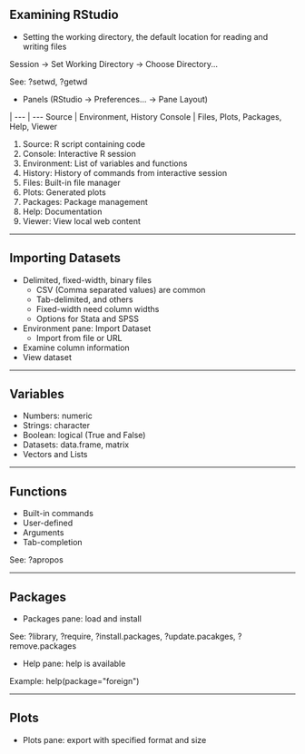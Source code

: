 ## Examining RStudio

* Setting the working directory, the default location for reading and writing files

Session -> Set Working Directory -> Choose Directory...

See: ?setwd, ?getwd

* Panels (RStudio -> Preferences... -> Pane Layout)

 | 
--- | ---
Source | Environment, History
Console | Files, Plots, Packages, Help, Viewer

1. Source: R script containing code
2. Console: Interactive R session
3. Environment: List of variables and functions
4. History: History of commands from interactive session
5. Files: Built-in file manager
6. Plots: Generated plots
7. Packages: Package management
8. Help: Documentation
9. Viewer: View local web content

---

## Importing Datasets

* Delimited, fixed-width, binary files
     * CSV (Comma separated values) are common
     * Tab-delimited, and others
     * Fixed-width need column widths
     * Options for Stata and SPSS
* Environment pane: Import Dataset
     * Import from file or URL
* Examine column information
* View dataset

---

## Variables

* Numbers: numeric
* Strings: character
* Boolean: logical (True and False)
* Datasets: data.frame, matrix
* Vectors and Lists

---

## Functions

* Built-in commands
* User-defined
* Arguments
* Tab-completion

See: ?apropos

---

## Packages

* Packages pane: load and install

See: ?library, ?require, ?install.packages, ?update.pacakges, ?remove.packages

* Help pane: help is available

Example: help(package="foreign")

---

## Plots

* Plots pane: export with specified format and size
